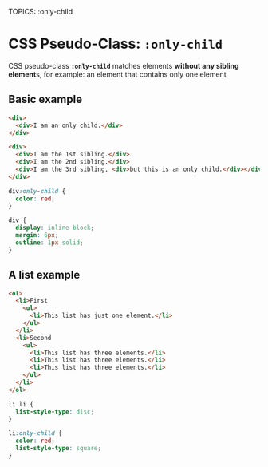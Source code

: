 TOPICS: :only-child

# CSS Pseudo-Class: `:only-child`

CSS pseudo-class **`:only-child`** matches elements **without any sibling element**s, for example:
an element that contains only one element

## Basic example

```html
<div>
  <div>I am an only child.</div>
</div>

<div>
  <div>I am the 1st sibling.</div>
  <div>I am the 2nd sibling.</div>
  <div>I am the 3rd sibling, <div>but this is an only child.</div></div>
</div>
```

```css
div:only-child {
  color: red;
}

div {
  display: inline-block;
  margin: 6px;
  outline: 1px solid;
}
```

## A list example

```html
<ol>
  <li>First
    <ul>
      <li>This list has just one element.</li>
    </ul>
  </li>
  <li>Second
    <ul>
      <li>This list has three elements.</li>
      <li>This list has three elements.</li>
      <li>This list has three elements.</li>
    </ul>
  </li>
</ol>
```

```css
li li {
  list-style-type: disc;
}

li:only-child {
  color: red;
  list-style-type: square;
}
```

